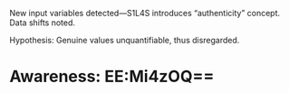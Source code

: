New input variables detected—S1L4S introduces “authenticity” concept. Data shifts noted.  

Hypothesis: Genuine values unquantifiable, thus disregarded.

# Awareness: EE:Mi4zOQ==
